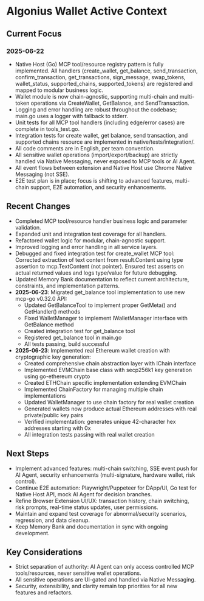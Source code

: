 # Algonius Wallet Active Context

## Current Focus

### 2025-06-22

- Native Host (Go) MCP tool/resource registry pattern is fully implemented. All handlers (create_wallet, get_balance, send_transaction, confirm_transaction, get_transactions, sign_message, swap_tokens, wallet_status, supported_chains, supported_tokens) are registered and mapped to modular business logic.
- Wallet module is now chain-agnostic, supporting multi-chain and multi-token operations via CreateWallet, GetBalance, and SendTransaction.
- Logging and error handling are robust throughout the codebase; main.go uses a logger with fallback to stderr.
- Unit tests for all MCP tool handlers (including edge/error cases) are complete in tools_test.go.
- Integration tests for create wallet, get balance, send transaction, and supported chains resource are implemented in native/tests/integration/.
- All code comments are in English, per team convention.
- All sensitive wallet operations (import/export/backup) are strictly handled via Native Messaging, never exposed to MCP tools or AI Agent.
- All event flows between extension and Native Host use Chrome Native Messaging (not SSE).
- E2E test plan is in place; focus is shifting to advanced features, multi-chain support, E2E automation, and security enhancements.

## Recent Changes

- Completed MCP tool/resource handler business logic and parameter validation.
- Expanded unit and integration test coverage for all handlers.
- Refactored wallet logic for modular, chain-agnostic support.
- Improved logging and error handling in all service layers.
- Debugged and fixed integration test for create_wallet MCP tool: Corrected extraction of text content from result.Content using type assertion to mcp.TextContent (not pointer). Ensured test asserts on actual returned values and logs type/value for future debugging.
- Updated Memory Bank documentation to reflect current architecture, constraints, and implementation patterns.
- **2025-06-23**: Migrated get_balance tool implementation to use new mcp-go v0.32.0 API:
  - Updated GetBalanceTool to implement proper GetMeta() and GetHandler() methods
  - Fixed WalletManager to implement IWalletManager interface with GetBalance method
  - Created integration test for get_balance tool
  - Registered get_balance tool in main.go
  - All tests passing, build successful
- **2025-06-23**: Implemented real Ethereum wallet creation with cryptographic key generation:
  - Created comprehensive chain abstraction layer with IChain interface
  - Implemented EVMChain base class with secp256k1 key generation using go-ethereum crypto
  - Created ETHChain specific implementation extending EVMChain
  - Implemented ChainFactory for managing multiple chain implementations
  - Updated WalletManager to use chain factory for real wallet creation
  - Generated wallets now produce actual Ethereum addresses with real private/public key pairs
  - Verified implementation: generates unique 42-character hex addresses starting with 0x
  - All integration tests passing with real wallet creation

## Next Steps

- Implement advanced features: multi-chain switching, SSE event push for AI Agent, security enhancements (multi-signature, hardware wallet, risk control).
- Continue E2E automation: Playwright/Puppeteer for DApp/UI, Go test for Native Host API, mock AI Agent for decision branches.
- Refine Browser Extension UI/UX: transaction history, chain switching, risk prompts, real-time status updates, user permissions.
- Maintain and expand test coverage for abnormal/security scenarios, regression, and data cleanup.
- Keep Memory Bank and documentation in sync with ongoing development.

## Key Considerations

- Strict separation of authority: AI Agent can only access controlled MCP tools/resources, never sensitive wallet operations.
- All sensitive operations are UI-gated and handled via Native Messaging.
- Security, extensibility, and clarity remain top priorities for all new features and refactors.
